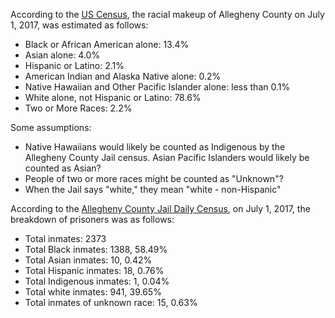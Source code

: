 According to the [US Census](https://www.census.gov/quickfacts/fact/table/alleghenycountypennsylvania/PST045217), the racial makeup of Allegheny County on July 1, 2017, was estimated as follows:  
* Black or African American alone:	13.4%  
* Asian alone: 4.0%  
* Hispanic or Latino: 2.1%  
* American Indian and Alaska Native alone: 0.2%  
* Native Hawaiian and Other Pacific Islander alone: less than 0.1%  
* White alone, not Hispanic or Latino: 78.6%  
* Two or More Races: 2.2%  

Some assumptions: 
* Native Hawaiians would likely be counted as Indigenous by the
  Allegheny County Jail census. Asian Pacific Islanders would likely be counted as Asian?
* People of two or more races might be counted as "Unknown"?
* When the Jail says "white," they mean "white - non-Hispanic"

According to the [Allegheny County Jail Daily Census](https://data.wprdc.org/dataset/allegheny-county-jail-daily-census), on July 1, 2017, the breakdown of prisoners was as follows: 
* Total inmates: 2373
* Total Black inmates: 1388, 58.49%  
* Total Asian inmates: 10, 0.42%  
* Total Hispanic inmates: 18, 0.76%  
* Total Indigenous inmates: 1, 0.04%  
* Total white inmates: 941, 39.65%  
* Total inmates of unknown race: 15, 0.63%  
